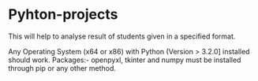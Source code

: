 # Pyhton-projects
This will help to analyse result of students given 
in a specified format.

Any Operating System (x64 or x86) with Python (Version > 3.2.0] installed should work. 
Packages:-
openpyxl, tkinter and numpy must be installed through pip or any other method.
          
